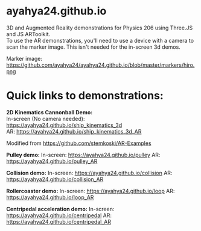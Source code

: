 # ayahya24.github.io

3D and Augmented Reality demonstrations for Physics 206 using Three.JS and JS ARToolkit.  
To use the AR demonstrations, you'll need to use a device with a camera to scan the marker image. This isn't needed for the in-screen 3d demos.  
  
Marker image: https://github.com/ayahya24/ayahya24.github.io/blob/master/markers/hiro.png  

# Quick links to demonstrations:  
**2D Kinematics Cannonball Demo:**  
In-screen (No camera needed): https://ayahya24.github.io/ship_kinematics_3d  
AR: https://ayahya24.github.io/ship_kinematics_3d_AR  
  
Modified from 
https://github.com/stemkoski/AR-Examples


**Pulley demo:**
In-screen: https://ayahya24.github.io/pulley
AR: https://ayahya24.github.io/pulley_AR

**Collision demo:**
In-screen: https://ayahya24.github.io/collision
AR: https://ayahya24.github.io/collision_AR

**Rollercoaster demo:**
In-screen: https://ayahya24.github.io/loop
AR: https://ayahya24.github.io/loop_AR

**Centripedal acceleration demo:**
In-screen: https://ayahya24.github.io/centripedal
AR: https://ayahya24.github.io/centripedal_AR